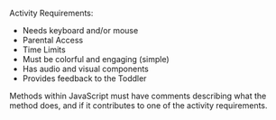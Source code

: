 Activity Requirements: 
-  Needs keyboard and/or mouse 
-  Parental Access
-  Time Limits 
-  Must be colorful and engaging (simple)
-  Has audio and visual components
-  Provides feedback to the Toddler 

Methods within JavaScript must have comments describing what the method does, and if it contributes to one of the activity requirements.
